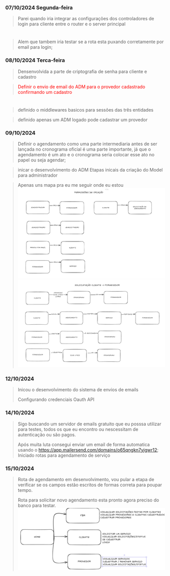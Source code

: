 ### 07/10/2024 Segunda-feira
>
> Parei quando iria integrar as configurações dos controladores de login para cliente entre o router e o server principal
>
#
>
> Alem que tambem iria testar se a rota esta puxando corretamente por email para login;

### 08/10/2024 Terca-feira
>
> Densenvolvida a parte de criptografia de senha para cliente e cadastro

><div style="color:red">Definir o envio de email do ADM para o provedor cadastrado confirmando um cadastro<div>
>
#
>
> definido o middlewares basicos para sessões das três entidades

> definido apenas um ADM logado pode cadastrar um provedor

### 09/10/2024
>
>Definir o agendamento como uma parte intermediaria antes de ser lançada no cronograma oficial é uma parte importante, já que o agendamento é um ato e o cronograma seria colocar esse ato no papel ou seja agendar;

> inicar o desenvolvimento do ADM
> Etapas inicais da criação do Model para administrador

> Apenas uns mapa pra eu me seguir onde eu estou
![permissão de criação](Diario%20de%20desenvolvimento/permissoes%20de%20criacao.png)
![solicitação cliente fornecedor](Diario%20de%20desenvolvimento/Soliciatacao%20cliente%20forncedor.png)

### 12/10/2024
>
>Inicou o desenvolvimento do sistema de envios de emails
>
>Configurando credenciais Oauth API

### 14/10/2024
>
>Sigo buscando um servidor de emails gratuito que eu posssa utilizar para testes, todos os que eu encontro ou nescessitam de autenticação ou são pagos.
>
>Após muita luta consegui enviar um email de forma automatica usando o <https://app.mailersend.com/domains/o65qngkn7yjgwr12>;
>Iniciado rotas para agendamento de serviço
>
### 15/10/2024
>
>Rota de agendamento em desenvolvimento, vou pular a etapa de verificar se os campos estão escritos de formas correta para poupar tempo.
>
>Rota para solicitar novo agendamento esta pronto agora preciso do banco para testar.
![Fluxo para telas](Diario%20de%20desenvolvimento/Fluxo%20de%20telas.png)
